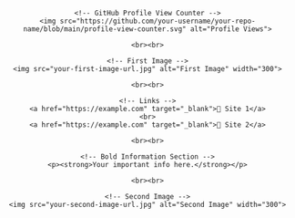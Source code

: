 <!DOCTYPE html>
<html lang="en">
<head>
    <meta charset="UTF-8">
    <meta name="viewport" content="width=device-width, initial-scale=1.0">
    <title>My GitHub Page</title>
</head>
<body style="text-align: center; font-family: Arial, sans-serif;">

    <!-- GitHub Profile View Counter -->
    <img src="https://github.com/your-username/your-repo-name/blob/main/profile-view-counter.svg" alt="Profile Views">

    <br><br>

    <!-- First Image -->
    <img src="your-first-image-url.jpg" alt="First Image" width="300">

    <br><br>

    <!-- Links -->
    <a href="https://example.com" target="_blank">🔗 Site 1</a>
    <br>
    <a href="https://example.com" target="_blank">🔗 Site 2</a>

    <br><br>

    <!-- Bold Information Section -->
    <p><strong>Your important info here.</strong></p>

    <br><br>

    <!-- Second Image -->
    <img src="your-second-image-url.jpg" alt="Second Image" width="300">

</body>
</html>
